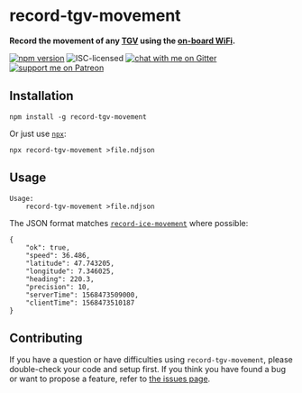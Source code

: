 # record-tgv-movement

**Record the movement of any [TGV](https://en.wikipedia.org/wiki/TGV) using the [on-board WiFi](https://www.sncf.com/fr/offres-voyageurs/tgv/actualites/connectez-vous-pendant-votre-voyage).**

[![npm version](https://img.shields.io/npm/v/record-tgv-movement.svg)](https://www.npmjs.com/package/record-tgv-movement)
![ISC-licensed](https://img.shields.io/github/license/derhuerst/record-tgv-movement.svg)
[![chat with me on Gitter](https://img.shields.io/badge/chat%20with%20me-on%20gitter-512e92.svg)](https://gitter.im/derhuerst)
[![support me on Patreon](https://img.shields.io/badge/support%20me-on%20patreon-fa7664.svg)](https://patreon.com/derhuerst)


## Installation

```shell
npm install -g record-tgv-movement
```

Or just use [`npx`](https://npmjs.com/package/npx):

```shell
npx record-tgv-movement >file.ndjson
```


## Usage

```shell
Usage:
    record-tgv-movement >file.ndjson
```

The JSON format matches [`record-ice-movement`](https://npmjs.com/package/record-ice-movement) where possible:

```
{
	"ok": true,
	"speed": 36.486,
	"latitude": 47.743205,
	"longitude": 7.346025,
	"heading": 220.3,
	"precision": 10,
	"serverTime": 1568473509000,
	"clientTime": 1568473510187
}
```


## Contributing

If you have a question or have difficulties using `record-tgv-movement`, please double-check your code and setup first. If you think you have found a bug or want to propose a feature, refer to [the issues page](https://github.com/derhuerst/record-tgv-movement/issues).
